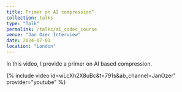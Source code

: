 ```yaml
---
title: Primer on AI compression"
collection: talks
type: "Talk"
permalink: /talks/ai_codec_course
venue: "Jan Ozer Interview"
date: 2024-07-01
location: "London"
---
```


In this video, I provide a primer on AI based compression. 

{% include video id=wLcXh2X8uBc&t=791s&ab_channel=JanOzer" provider="youtube" %}



